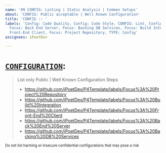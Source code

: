 ```yaml
---
name: '09 CONFIG: Linting | Static Analysis | Common Setups'
about: 'CONFIG: Public acceptable | Well Known Configuration'
title: 'CONFIG :: '
labels: 'Config: Code Quality, Config: Code Style, CONFIG: Lint, Config: Pre-Commit,
  Focus: Back End Server, Focus: Backing DB Services, Focus: Build Integration, Focus:
  Front-End Client, Focus: Project Repository, TYPE: Config'
assignees: iPoetDev

---
```


# [`CONFIGURATION`]():
> List only Public | Well Known Configuration Steps
> - https://github.com/iPoetDev/P4Template/labels/Focus%3A%20Project%20Repository
> - https://github.com/iPoetDev/P4Template/labels/Focus%3A%20Build%20Integration
> - https://github.com/iPoetDev/P4Template/labels/Focus%3A%20Front-End%20Client
> - https://github.com/iPoetDev/P4Template/labels/Focus%3A%20Back%20End%20Server
> - https://github.com/iPoetDev/P4Template/labels/Focus%3A%20Backing%20DB%20Services

<small>Do not list harming or insecure confidential configurations that may pose a risk</small>
